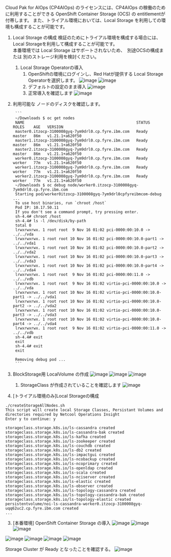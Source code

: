 Cloud Pak for AIOps (CP4AIOps) のライセンスには、CP4AIOps の稼働のために利用することができる OpenShift Container Storage (OCS) の entitlementが付帯します。
また、トライアル環境においては、Local Storage を利用しての環境も構成することが可能です。

1. Local Storage の構成
検証のためにトライアル環境を構成する場合には、Local Storageを利用して構成することが可能です。  
本番環境では Local Storage はサポートされないため、　別途OCSの構成または 別のストレージ利用を検討ください。

    1. Local Storage Operatorの導入
        1. OpenShiftの環境にログインし、Red Hatが提供する Local Storage Operatorを選択します。
        ![image](https://user-images.githubusercontent.com/22209835/141883405-66dddd1e-5184-4258-8c62-296316f5a187.png)
        ![image](https://user-images.githubusercontent.com/22209835/141883508-631c36e2-aac8-4f41-ab8b-fe926ca36587.png)
        1. デフォルトの設定のまま導入
        ![image](https://user-images.githubusercontent.com/22209835/141924552-2b748426-1db5-4549-978a-b41bc50bc4e0.png)
        1. 正常導入を確認します
        ![image](https://user-images.githubusercontent.com/22209835/141883734-d02c0f6f-12d3-43b9-9f88-353fdfe80bce.png)
1. 利用可能な ノードのディスクを確認します。
    
        ```
        ~/Downloads $ oc get nodes
        NAME                                                 STATUS   ROLES    AGE   VERSION
        master0.itzocp-3100008gyq-7ym9drl0.cp.fyre.ibm.com   Ready    master   86m   v1.21.1+a620f50
        master1.itzocp-3100008gyq-7ym9drl0.cp.fyre.ibm.com   Ready    master   86m   v1.21.1+a620f50
        master2.itzocp-3100008gyq-7ym9drl0.cp.fyre.ibm.com   Ready    master   86m   v1.21.1+a620f50
        worker0.itzocp-3100008gyq-7ym9drl0.cp.fyre.ibm.com   Ready    worker   77m   v1.21.1+a620f50
        worker1.itzocp-3100008gyq-7ym9drl0.cp.fyre.ibm.com   Ready    worker   77m   v1.21.1+a620f50
        worker2.itzocp-3100008gyq-7ym9drl0.cp.fyre.ibm.com   Ready    worker   77m   v1.21.1+a620f50
        ~/Downloads $ oc debug node/worker0.itzocp-3100008gyq-7ym9drl0.cp.fyre.ibm.com
        Starting pod/worker0itzocp-3100008gyq-7ym9drl0cpfyreibmcom-debug ...
        To use host binaries, run `chroot /host`
        Pod IP: 10.17.50.11
        If you don't see a command prompt, try pressing enter.
        sh-4.4# chroot /host
        sh-4.4# ls -l /dev/disk/by-path
        total 0
        lrwxrwxrwx. 1 root root  9 Nov 16 01:02 pci-0000:00:10.0 -> ../../vda
        lrwxrwxrwx. 1 root root 10 Nov 16 01:02 pci-0000:00:10.0-part1 -> ../../vda1
        lrwxrwxrwx. 1 root root 10 Nov 16 01:02 pci-0000:00:10.0-part2 -> ../../vda2
        lrwxrwxrwx. 1 root root 10 Nov 16 01:02 pci-0000:00:10.0-part3 -> ../../vda3
        lrwxrwxrwx. 1 root root 10 Nov 16 01:02 pci-0000:00:10.0-part4 -> ../../vda4
        lrwxrwxrwx. 1 root root  9 Nov 16 01:02 pci-0000:00:11.0 -> ../../vdb
        lrwxrwxrwx. 1 root root  9 Nov 16 01:02 virtio-pci-0000:00:10.0 -> ../../vda
        lrwxrwxrwx. 1 root root 10 Nov 16 01:02 virtio-pci-0000:00:10.0-part1 -> ../../vda1
        lrwxrwxrwx. 1 root root 10 Nov 16 01:02 virtio-pci-0000:00:10.0-part2 -> ../../vda2
        lrwxrwxrwx. 1 root root 10 Nov 16 01:02 virtio-pci-0000:00:10.0-part3 -> ../../vda3
        lrwxrwxrwx. 1 root root 10 Nov 16 01:02 virtio-pci-0000:00:10.0-part4 -> ../../vda4
        lrwxrwxrwx. 1 root root  9 Nov 16 01:02 virtio-pci-0000:00:11.0 -> ../../vdb
        sh-4.4# exit
        exit
        sh-4.4# exit
        exit

        Removing debug pod ...
        ```
1. BlockStorage用 LocalVolume の作成
![image](https://user-images.githubusercontent.com/22209835/141884695-b89a1014-405a-4053-a1a5-482cb532b12c.png)
![image](https://user-images.githubusercontent.com/22209835/141885093-a0c8786a-a1c6-4df8-987b-745d76b1f77a.png)
![image](https://user-images.githubusercontent.com/22209835/141885145-735e670f-1e8f-409d-929a-0b49733e42f6.png)
    1. StorageClass が作成されていることを確認します
    ![image](https://user-images.githubusercontent.com/22209835/141885342-5c6ed64a-8da4-4bab-a40f-362b3bb19e3d.png)
1. [トライアル環境のみ]Local Storageの構成
```
./createStorageAllNodes.sh
This script will create local Storage Classes, Persistant Volumes and directories required by Netcool Operations Insight
Enter y to continue: y

storageclass.storage.k8s.io/ls-cassandra created
storageclass.storage.k8s.io/ls-cassandra-bak created
storageclass.storage.k8s.io/ls-kafka created
storageclass.storage.k8s.io/ls-zookeeper created
storageclass.storage.k8s.io/ls-couchdb created
storageclass.storage.k8s.io/ls-db2 created
storageclass.storage.k8s.io/ls-impactgui created
storageclass.storage.k8s.io/ls-ncobackup created
storageclass.storage.k8s.io/ls-ncoprimary created
storageclass.storage.k8s.io/ls-openldap created
storageclass.storage.k8s.io/ls-scala created
storageclass.storage.k8s.io/ls-nciserver created
storageclass.storage.k8s.io/ls-elastic created
storageclass.storage.k8s.io/ls-observer created
storageclass.storage.k8s.io/ls-topology-cassandra created
storageclass.storage.k8s.io/ls-topology-cassandra-bak created
storageclass.storage.k8s.io/ls-topology-elastic created
persistentvolume/noi-ls-cassandra-worker0.itzocp-3100008gyq-uqq62uc2.cp.fyre.ibm.com created 
...
```
3. [本番環境] OpenShift Container Storage の導入
![image](https://user-images.githubusercontent.com/22209835/141885574-3cee8e6b-19ae-4710-aee8-56838707a095.png)
![image](https://user-images.githubusercontent.com/22209835/141885641-85da113b-7e8d-457f-8f99-ff04ea7af92b.png)
![image](https://user-images.githubusercontent.com/22209835/141885720-d337bf45-a8b2-45cb-9369-d282a72acecd.png)

![image](https://user-images.githubusercontent.com/22209835/141886104-83ba1997-38b2-40d1-899f-8664fde5fd3e.png)
![image](https://user-images.githubusercontent.com/22209835/141886497-89696537-a5d9-4dc6-8b55-0bc619089b81.png)
![image](https://user-images.githubusercontent.com/22209835/141886581-0b1a52d3-0b9b-45d3-88d1-3be72f866a7c.png)
![image](https://user-images.githubusercontent.com/22209835/141886643-5896c1b6-d530-408a-a63c-9d8f81a5e16c.png)

Storage Cluster が Ready となったことを確認する。
![image](https://user-images.githubusercontent.com/22209835/141926702-e7887cb4-030f-4a63-a2cf-98bb3641a721.png)



